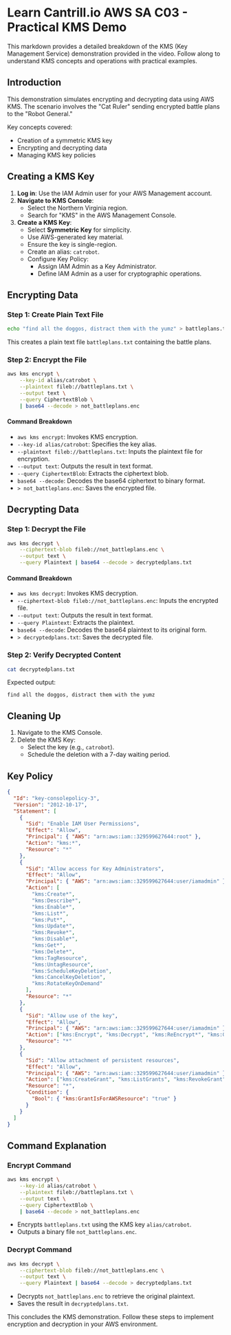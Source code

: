 # Learn Cantrill.io AWS SA C03 - Practical KMS Demo

This markdown provides a detailed breakdown of the KMS (Key Management Service) demonstration provided in the video. Follow along to understand KMS concepts and operations with practical examples.

## Introduction

This demonstration simulates encrypting and decrypting data using AWS KMS. The scenario involves the "Cat Ruler" sending encrypted battle plans to the "Robot General."

Key concepts covered:

- Creation of a symmetric KMS key
- Encrypting and decrypting data
- Managing KMS key policies

## Creating a KMS Key

1. **Log in**: Use the IAM Admin user for your AWS Management account.
2. **Navigate to KMS Console**:
   - Select the Northern Virginia region.
   - Search for "KMS" in the AWS Management Console.
3. **Create a KMS Key**:
   - Select **Symmetric Key** for simplicity.
   - Use AWS-generated key material.
   - Ensure the key is single-region.
   - Create an alias: `catrobot`.
   - Configure Key Policy:
     - Assign IAM Admin as a Key Administrator.
     - Define IAM Admin as a user for cryptographic operations.

## Encrypting Data

### Step 1: Create Plain Text File

```bash
echo "find all the doggos, distract them with the yumz" > battleplans.txt
```

This creates a plain text file `battleplans.txt` containing the battle plans.

### Step 2: Encrypt the File

```bash
aws kms encrypt \
    --key-id alias/catrobot \
    --plaintext fileb://battleplans.txt \
    --output text \
    --query CiphertextBlob \
    | base64 --decode > not_battleplans.enc
```

#### Command Breakdown

- `aws kms encrypt`: Invokes KMS encryption.
- `--key-id alias/catrobot`: Specifies the key alias.
- `--plaintext fileb://battleplans.txt`: Inputs the plaintext file for encryption.
- `--output text`: Outputs the result in text format.
- `--query CiphertextBlob`: Extracts the ciphertext blob.
- `base64 --decode`: Decodes the base64 ciphertext to binary format.
- `> not_battleplans.enc`: Saves the encrypted file.

## Decrypting Data

### Step 1: Decrypt the File

```bash
aws kms decrypt \
    --ciphertext-blob fileb://not_battleplans.enc \
    --output text \
    --query Plaintext | base64 --decode > decryptedplans.txt
```

#### Command Breakdown

- `aws kms decrypt`: Invokes KMS decryption.
- `--ciphertext-blob fileb://not_battleplans.enc`: Inputs the encrypted file.
- `--output text`: Outputs the result in text format.
- `--query Plaintext`: Extracts the plaintext.
- `base64 --decode`: Decodes the base64 plaintext to its original form.
- `> decryptedplans.txt`: Saves the decrypted file.

### Step 2: Verify Decrypted Content

```bash
cat decryptedplans.txt
```

Expected output:

```
find all the doggos, distract them with the yumz
```

## Cleaning Up

1. Navigate to the KMS Console.
2. Delete the KMS Key:
   - Select the key (e.g., `catrobot`).
   - Schedule the deletion with a 7-day waiting period.

## Key Policy

```json
{
  "Id": "key-consolepolicy-3",
  "Version": "2012-10-17",
  "Statement": [
    {
      "Sid": "Enable IAM User Permissions",
      "Effect": "Allow",
      "Principal": { "AWS": "arn:aws:iam::329599627644:root" },
      "Action": "kms:*",
      "Resource": "*"
    },
    {
      "Sid": "Allow access for Key Administrators",
      "Effect": "Allow",
      "Principal": { "AWS": "arn:aws:iam::329599627644:user/iamadmin" },
      "Action": [
        "kms:Create*",
        "kms:Describe*",
        "kms:Enable*",
        "kms:List*",
        "kms:Put*",
        "kms:Update*",
        "kms:Revoke*",
        "kms:Disable*",
        "kms:Get*",
        "kms:Delete*",
        "kms:TagResource",
        "kms:UntagResource",
        "kms:ScheduleKeyDeletion",
        "kms:CancelKeyDeletion",
        "kms:RotateKeyOnDemand"
      ],
      "Resource": "*"
    },
    {
      "Sid": "Allow use of the key",
      "Effect": "Allow",
      "Principal": { "AWS": "arn:aws:iam::329599627644:user/iamadmin" },
      "Action": ["kms:Encrypt", "kms:Decrypt", "kms:ReEncrypt*", "kms:GenerateDataKey*", "kms:DescribeKey"],
      "Resource": "*"
    },
    {
      "Sid": "Allow attachment of persistent resources",
      "Effect": "Allow",
      "Principal": { "AWS": "arn:aws:iam::329599627644:user/iamadmin" },
      "Action": ["kms:CreateGrant", "kms:ListGrants", "kms:RevokeGrant"],
      "Resource": "*",
      "Condition": {
        "Bool": { "kms:GrantIsForAWSResource": "true" }
      }
    }
  ]
}
```

## Command Explanation

### Encrypt Command

```bash
aws kms encrypt \
    --key-id alias/catrobot \
    --plaintext fileb://battleplans.txt \
    --output text \
    --query CiphertextBlob \
    | base64 --decode > not_battleplans.enc
```

- Encrypts `battleplans.txt` using the KMS key `alias/catrobot`.
- Outputs a binary file `not_battleplans.enc`.

### Decrypt Command

```bash
aws kms decrypt \
    --ciphertext-blob fileb://not_battleplans.enc \
    --output text \
    --query Plaintext | base64 --decode > decryptedplans.txt
```

- Decrypts `not_battleplans.enc` to retrieve the original plaintext.
- Saves the result in `decryptedplans.txt`.

This concludes the KMS demonstration. Follow these steps to implement encryption and decryption in your AWS environment.
